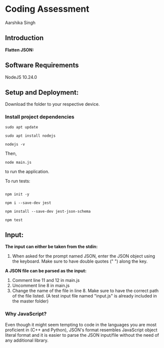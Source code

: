 # Coding Assessment
Aarshika Singh

## Introduction

**Flatten JSON:**

## Software Requirements
NodeJS 10.24.0

## Setup and Deployment:
Download the folder to your respective device. 

### Install project dependencies

```
sudo apt update

sudo apt install nodejs

nodejs -v
```

Then,

```
node main.js
```

to run the application.

To run tests:

```

npm init -y

npm i --save-dev jest

npm install --save-dev jest-json-schema

npm test
```

## Input: 
**The input can either be taken from the stdin:**
1) When asked for the prompt named JSON, enter the JSON object using the keyboard. Make sure to have double quotes (" ") along the key.


**A JSON file can be parsed as the input:**
1) Comment line 11 and 12 in main.js
2) Uncomment line 8 in main.js
3) Change the name of the file in line 8. Make sure to have the correct path of the file listed. (A test input file named "input.js" is already included in the master folder)

### Why JavaScript?
Even though it might seem tempting to code in the languages you are most proficient in (C++ and Python), JSON's format resembles JavaScript object literal format and it is easier to parse the JSON input/file without the need of any additional library.

